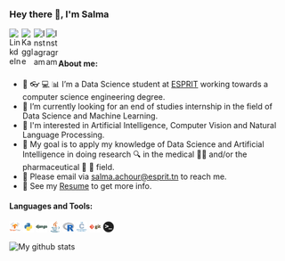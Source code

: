 ### Hey there 👋, I'm Salma

<a href="https://www.linkedin.com/in/salma-achour/">
  <img align="left" alt="LinkdeIn" width="22px" src="https://cdn.jsdelivr.net/npm/simple-icons@v3/icons/linkedin.svg" />
</a>

<a href="https://www.kaggle.com/salmaachour">
  <img align="left" alt="Kaggle" width="22px" src="https://cdn.jsdelivr.net/npm/simple-icons@3.1.0/icons/kaggle.svg" />
</a>
<a href="https://github.com/salma-achour">
  <img align="left" alt="Instagram" width="22px" src="https://cdn.jsdelivr.net/npm/simple-icons@3.1.0/icons/github.svg" />
</a>
<a href="https://www.instagram.com/salmachour97/?hl=en">
  <img align="left" alt="Instagram" width="22px" src="https://cdn.jsdelivr.net/npm/simple-icons@v3/icons/instagram.svg" />
</a>

<br />
<br />

#### About me:

-  :woman: :eyeglasses: :computer: :bar_chart: I’m a Data Science student at [ESPRIT](https://esprit.tn/) working towards a computer science engineering degree.
- :eyes: I’m currently looking for an end of studies internship in the field of Data Science and Machine Learning.
- 🤔 I'm interested in Artificial Intelligence, Computer Vision and Natural Language Processing.
- 💼 My goal is to apply my knowledge of Data Science and Artificial Intelligence in doing research  :mag: in the medical   :hospital::mask: and/or the pharmaceutical :pill: :syringe: field.
- :e-mail: Please email via salma.achour@esprit.tn to reach me.
- 📝 See my [Resume](https://drive.google.com/file/d/1LQwKuAOvdV-mqyE7U5Dw5IxrZ0lpcPYO/view?usp=sharing) to get more info.


#### Languages and Tools:

<code><img height="20" src="https://raw.githubusercontent.com/github/explore/80688e429a7d4ef2fca1e82350fe8e3517d3494d/topics/tensorflow/tensorflow.png"></code>
<code><img height="20" src="https://raw.githubusercontent.com/github/explore/80688e429a7d4ef2fca1e82350fe8e3517d3494d/topics/python/python.png"></code>
<code><img height="20" src="https://raw.githubusercontent.com/github/explore/80688e429a7d4ef2fca1e82350fe8e3517d3494d/topics/django/django.png"></code>
<code><img height="20" src="https://raw.githubusercontent.com/github/explore/80688e429a7d4ef2fca1e82350fe8e3517d3494d/topics/java/java.png"></code>
<code><img height="20" src="https://raw.githubusercontent.com/github/explore/80688e429a7d4ef2fca1e82350fe8e3517d3494d/topics/r/r.png"></code>
<code><img height="20" src="https://raw.githubusercontent.com/github/explore/80688e429a7d4ef2fca1e82350fe8e3517d3494d/topics/c/c.png"></code>
<code><img height="20" src="https://raw.githubusercontent.com/github/explore/80688e429a7d4ef2fca1e82350fe8e3517d3494d/topics/git/git.png"></code>
<code><img height="20" src="https://raw.githubusercontent.com/github/explore/80688e429a7d4ef2fca1e82350fe8e3517d3494d/topics/terminal/terminal.png"></code>

![My github stats](https://github-readme-stats.vercel.app/api?username=salma-achour&show_icons=true&hide_border=true)
